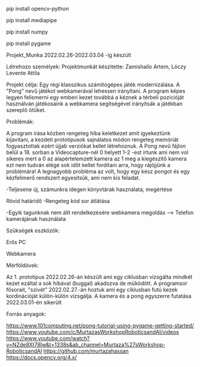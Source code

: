 pip install opencv-python

pip install mediapipe

pip install numpy

pip install pygame

Projekt_Munka 2022.02.26-2022.03.04 -ig készült

Létrehozo személyek: Projektmunkát készitette: Zamishailo Artem, Lóczy Levente Attila

Projekt célja: Egy régi klasszikus számítógépes játék modernizálása. A "Pong" nevű játékot webkamerával lehessen irányítani. A program képes legyen felismerni egy emberi kezet továbbá a kéznek a térbeli pozicióját használván játékosaink a webkamera segítségével irányítsák a játékban szereplő ötüket.

Problémák:

A program irása közben rengeteg hiba keletkezet amit igyekeztünk kijavitani, a kezdeti prototipusok sajnálatos módon rengeteg memóriát fogyasztottak ezért újjab verziókat kellet létrehoznuk. A Pong nevű fájlon belül a 18. sorban a Videocapture-nél 0 helyett 1-2 -est írtunk ami nem vol sikeres mert a 0 az alapértelemzett kamera az 1 meg a kiegészítő kamera ezt nem tudván elégé sok időt kellet forditani arra, hogy rájöjjünk a problémára! A legnagyobb probléma az volt, hogy egy kész pongot és egy kézfelimerő rendszert egyesítsük, ami nem kis feladat.

-Teljesene új, számunkra idegen könyvtárak használata, megértése

Rövid határidő -Rengeteg kód sor átlátása

-Egyik tagunknak nem állt rendelkezésére webkamera megoldás --> Telefon kamerájának használata

Szükségek eszközök:

Erős PC

Webkamera

Mérföldövek:

Az 1. prototipus 2022.02.26-án készült ami egy ciklusban vizsgálta mindkét kezet ezáltal a sok hibával (buggal) akadozva de müködött. A programsor fősorait, "szivét" 2022.02.27.-án hoztuk ami egy ciklusban futú kezek kordinációját külön-külön vizsgálja. A kamera és a pong egyszerre futatása 2022.03.01-én sikerült

Forrás anyagok:

https://www.101computing.net/pong-tutorial-using-pygame-getting-started/ https://www.youtube.com/c/MurtazasWorkshopRoboticsandAI/videos https://www.youtube.com/watch?v=NZde8Xt78Iw&t=1338s&ab_channel=Murtaza%27sWorkshop-RoboticsandAI https://github.com/murtazahassan https://docs.opencv.org/4.x/
